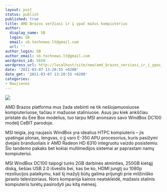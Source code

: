 ```yaml
---
layout: post
status: publish
published: true
title: AMD Brazos veržiasi ir į ypač mažus kompiuterius
author:
  display_name: SB
  login: SB
  email: sb.technews.lt@gmail.com
  url: ''
author_login: SB
author_email: sb.technews.lt@gmail.com
wordpress_id: 5650
wordpress_url: http://localhost/site/new/amd_brazos_verziasi_ir_i_ypac_mazus_kompiuterius/
date: '2011-03-07 13:20:55 +0200'
date_gmt: '2011-03-07 13:20:55 +0200'
categories:
- Naujienos
---
```

<div class="imgright"><img src="http://technews.lt/upload/msibrazonettop.jpg"  /></div>
<p>AMD Brazos platforma mus žada stebinti ne tik nešiojamuosiuose kompiuteriuose, tačiau ir mažuose staliniuose. Asus jau kiek ankščiau pristatė du Eee Box modelius, tuo tarpu MSI anonsavo savo WindBox DC100 modelį CeBIT parodoje.</p>
<p>MSI teigia, jog naujasis WindBox yra idealius HTPC kompiuteris – jis ypatingai plonas, lengvas, o jį varo E-350 APU procesorius, kuris pasižymi dvejais branduoliais ir AMD Radeon HD 6310 integruotu vaizdo posistemiu. Šio tandemo pakaks bet kokiai multimedijos sistemai ar paprastam namų kompiuteriui.</p>
<p>MSI WindBox DC100 taipogi turės 2GB darbinės atminties, 250GB kietąjį diską, šešias USB 2.0 išvestis bei, kas be ko, HDMI jungtį su 1080p rezoliucijos palaikymu, kad šį mažylį būtų galima prijungti prie milžiniško įprasto televizoriaus. Nors kompanija kainos neatskleidė, mažasis stalinis kompiuteris turėtų pasirodyti jau kitą mėnesį.<br /></p>
